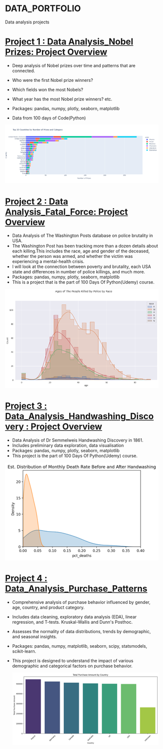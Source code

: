 
# DATA_PORTFOLIO
Data analysis projects


# [Project 1 : Data Analysis_Nobel Prizes: Project Overview](https://github.com/MajaLu/DataAnalysis_NOBEL/blob/main/Nobel_Prize_Analysis_(start).ipynb)
* Deep analysis of Nobel prizes over time and patterns that are connected.
* Who were the first Nobel prize winners? 
* Which fields won the most Nobels? 
* What year has the most Nobel prize winners? etc.

* Packages: pandas, numpy, plotly, seaborn, matplotlib
* Data from 100 days of Code(Python)

![](/images/newplot.png)

# [Project 2 : Data Analysis_Fatal_Force: Project Overview](https://github.com/MajaLu/DataAnalysis_FATALFORCE/blob/main/Fatal_Force_(start).ipynb)
* Data Analysis of The Washington Posts database on police brutality in USA.
* The Washington Post has been tracking more than a dozen details about each killing.This includes the race, age and gender of the deceased, 
  whether the person was armed, and whether the victim was experiencing a mental-health crisis.
* I will look at the connection between poverty and brutality, each USA state and differences in number of police killings, and much more.
* Packages: pandas, numpy, plotly, seaborn, matplotlib
* This is a project that is the part of 100 Days Of Python(Udemy) course.

![](/images/fatalforce.png)

# [Project 3 : Data_Analysis_Handwashing_Discovery : Project Overview](https://github.com/MajaLu/Data_Analysis_Handwashing_Discovery/blob/main/Dr_Semmelweis_Handwashing_Discovery.ipynb)
* Data Analysis of Dr Semmelweis Handwashing Discovery in 1861.
* Includes preliminary data exploration, data visualisation
* Packages: pandas, numpy, plotly, seaborn, matplotlib
* This project is the part of 100 Days Of Python(Udemy) course.

![](/images/handwashing.png)

# [Project 4 : Data_Analysis_Purchase_Patterns](https://github.com/MajaLu/Purchase_behavior_analysis.git)
* Comprehensive analysis of purchase behavior influenced by gender, age, country, and product category.
* Includes data cleaning, exploratory data analysis (EDA), linear regression, and T-tests. Kruskal-Wallis and Dunn's Posthoc.
* Assesses the normality of data distributions, trends by demographic, and seasonal insights.
* Packages: pandas, numpy, matplotlib, seaborn, scipy, statsmodels, scikit-learn.
* This project is designed to understand the impact of various demographic and categorical factors on purchase behavior.

  ![](/images/analysis_purchase.png)


